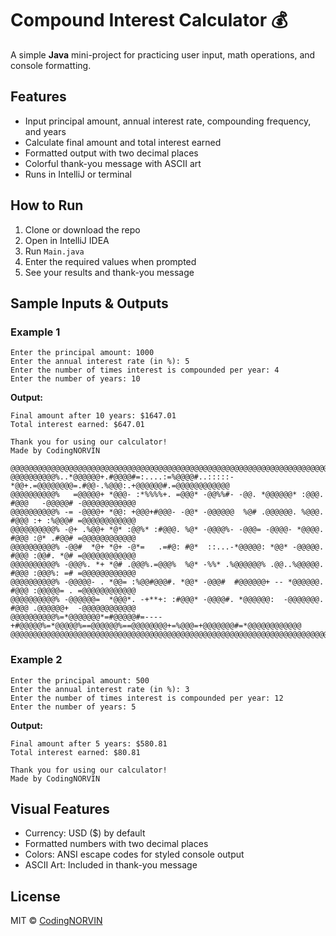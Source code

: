 # Compound Interest Calculator 💰

A simple **Java** mini-project for practicing user input, math operations, and console formatting.

## Features
- Input principal amount, annual interest rate, compounding frequency, and years  
- Calculate final amount and total interest earned  
- Formatted output with two decimal places  
- Colorful thank-you message with ASCII art  
- Runs in IntelliJ or terminal  

## How to Run
1. Clone or download the repo  
2. Open in IntelliJ IDEA  
3. Run `Main.java`  
4. Enter the required values when prompted  
5. See your results and thank-you message  

## Sample Inputs & Outputs

### Example 1  
```
Enter the principal amount: 1000  
Enter the annual interest rate (in %): 5  
Enter the number of times interest is compounded per year: 4  
Enter the number of years: 10  
```

**Output:**  
```
Final amount after 10 years: $1647.01  
Total interest earned: $647.01  

Thank you for using our calculator!  
Made by CodingNORVIN

@@@@@@@@@@@@@@@@@@@@@@@@@@@@@@@@@@@@@@@@@@@@@@@@@@@@@@@@@@@@@@@@@@@@@@@@@@@@@@@@@@@@@@@@@@@@@@@@@@@@
@@@@@@@@@@%..*@@@@@@+.#@@@@#=:....:=%@@@@#..:::::-*@@+.=@@@@@@@@=.#@@-.%@@@:.+@@@@@@#.=@@@@@@@@@@@@
@@@@@@@@@@%   =@@@@@+ *@@@- :*%%%%+. =@@@* -@@%%#- -@@. *@@@@@@* :@@@. #@@@   -@@@@@# -@@@@@@@@@@@@
@@@@@@@@@@% -= -@@@@+ *@@: +@@@+#@@@- -@@* -@@@@@@  %@# .@@@@@@. %@@@. #@@@ :+ :%@@@# =@@@@@@@@@@@@
@@@@@@@@@@% -@+ .%@@+ *@* :@@%* :#@@@. %@* -@@@@%- -@@@= -@@@@- *@@@@. #@@@ :@* .#@@# =@@@@@@@@@@@@
@@@@@@@@@@% -@@#  *@+ *@+ -@*=   .=#@: #@*  ::...-*@@@@@: *@@* -@@@@@. #@@@ :@@#. *@# =@@@@@@@@@@@@
@@@@@@@@@@% -@@@%. *+ *@# .@@@%.=@@@%  %@* -%%* .%@@@@@@% .@@..%@@@@@. #@@@ :@@@%: =# =@@@@@@@@@@@@
@@@@@@@@@@% -@@@@@- . *@@= :%@@#@@@#. *@@* -@@@#  #@@@@@@+ -- *@@@@@@. #@@@ :@@@@@= . =@@@@@@@@@@@@
@@@@@@@@@@% -@@@@@@=  *@@@*. -+**+: :#@@@* -@@@@#. *@@@@@@:  -@@@@@@@. #@@@ .@@@@@@+  -@@@@@@@@@@@@
@@@@@@@@@@%=*@@@@@@@*=#@@@@@#=----+#@@@@@%=*@@@@@%==@@@@@@%==@@@@@@@@+=%@@@=+@@@@@@@#=*@@@@@@@@@@@@
@@@@@@@@@@@@@@@@@@@@@@@@@@@@@@@@@@@@@@@@@@@@@@@@@@@@@@@@@@@@@@@@@@@@@@@@@@@@@@@@@@@@@@@@@@@@@@@@@@@@
```

### Example 2  
```
Enter the principal amount: 500  
Enter the annual interest rate (in %): 3  
Enter the number of times interest is compounded per year: 12  
Enter the number of years: 5  
```

**Output:**  
```
Final amount after 5 years: $580.81  
Total interest earned: $80.81  

Thank you for using our calculator!  
Made by CodingNORVIN
```

## Visual Features
- Currency: USD ($) by default  
- Formatted numbers with two decimal places  
- Colors: ANSI escape codes for styled console output  
- ASCII Art: Included in thank-you message  

## License  
MIT © [CodingNORVIN](https://github.com/CodingNORVIN)
